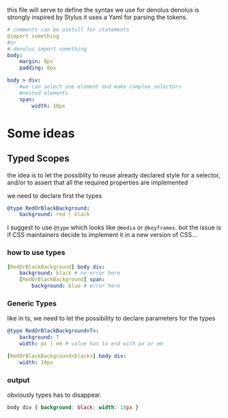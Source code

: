 this file will serve to define the syntax we use for denolus
denolus is strongly inspired by Stylus
it uses a Yaml for parsing the tokens.

```yaml
# comments can be usefull for statements
@import something
#or
# denolus import something
body:
    margin: 0px
    padding: 0px

body > div:
    #we can select one element and make complex selectors
    #nested elements
    span:
        width: 10px
```
# Some ideas

## Typed Scopes
the idea is to let the possiblity to reuse already declared style for a selector, and/or to assert that all the required properties are implemented

we need to declare first the types

```yaml
@type RedOrBlackBackground:
    background: red | black
```

I suggest to use `@type` which looks like `@media` or `@keyframes`. but the issue is if CSS maintainers decide to implement it in a new version of CSS...

### how to use types

```yaml
[RedOrBlackBackground] body div:
    background: black # no error here
    [RedOrBlackBackground] span:
        background: blue # error here
```
### Generic Types
like in ts, we need to let the possibility to declare parameters for the types

```yaml
@type RedOrBlackBackground<T>:
    background: T
    width: px | em # value has to end with px or em

[RedOrBlackBackground<black>] body div:
    width: 10px
```
### output

obviously types has to disappear.
```css
body div { background: black; width: 10px }
```

